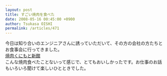 ```yaml
---
layout: post
title: すごい焼肉を食べた
date: 2008-05-16 00:45:00 +0900
author: Tsukasa OISHI
permalink: /articles/471
---
```



今日は知り合いのエンジニアさんに誘っていただいて、その方の会社の方たちとお食事会に行ってきました。  
 [焼肉くにもと新館](http://tabelog.com/tokyo/rstdtl/13035852/)  
こんな焼肉食べたことないって感じで、とてもおいしかったです。お仕事のお話もいろいろ聞けて楽しいひとときでした。  

